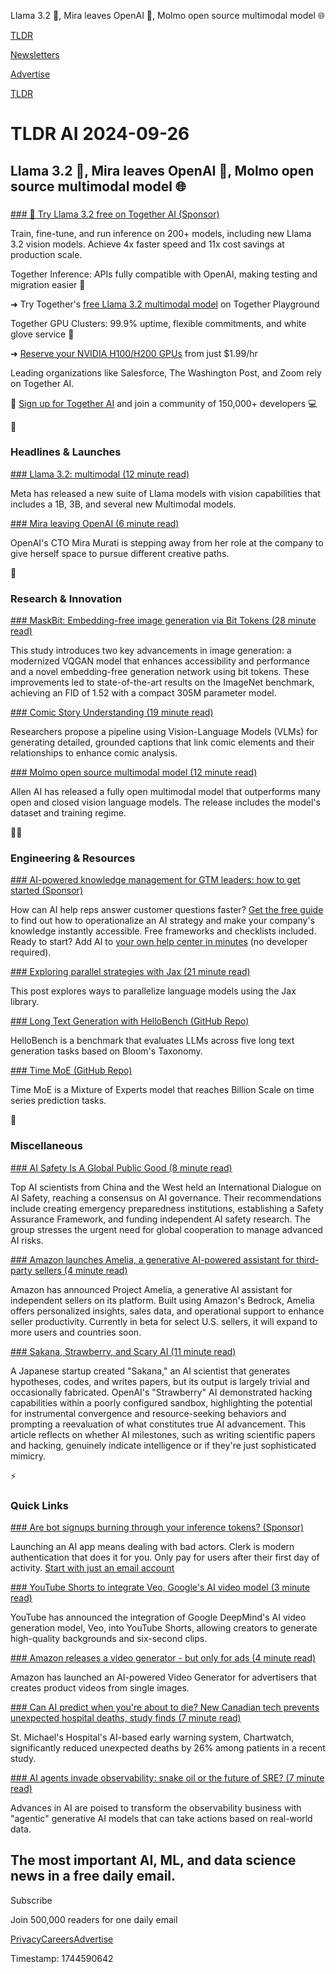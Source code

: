 Llama 3.2 🦙, Mira leaves OpenAI 👋, Molmo open source multimodal model 🌐

[TLDR](/)

[Newsletters](/newsletters)

[Advertise](https://advertise.tldr.tech/)

[TLDR](/)

# TLDR AI 2024-09-26

## Llama 3.2 🦙, Mira leaves OpenAI 👋, Molmo open source multimodal model 🌐

### 

[### 🦙 Try Llama 3.2 free on Together AI (Sponsor)](https://www.together.ai/?utm_source=tldr&amp;utm_medium=newsletter&amp;utm_campaign=tldr-llama-3-2)

Train, fine-tune, and run inference on 200+ models, including new Llama 3.2 vision models. Achieve 4x faster speed and 11x cost savings at production scale.

Together Inference: APIs fully compatible with OpenAI, making testing and migration easier 🤖

➜ Try Together's [free Llama 3.2 multimodal model](https://api.together.ai/playground/chat/meta-llama/llama-vision-free) on Together Playground

Together GPU Clusters: 99.9% uptime, flexible commitments, and white glove service 🔧

➜ [Reserve your NVIDIA H100/H200 GPUs](https://www.together.ai/forms/gpu-cluster-requests?utm_source=tldr&utm_medium=newsletter&utm_campaign=tldr-llama-3-2) from just $1.99/hr

Leading organizations like Salesforce, The Washington Post, and Zoom rely on Together AI.

🚀 [Sign up for Together AI](https://www.together.ai/?utm_source=tldr&utm_medium=newsletter&utm_campaign=tldr-llama-3-2) and join a community of 150,000+ developers 💻

🚀

### Headlines & Launches

[### Llama 3.2: multimodal (12 minute read)](https://www.llama.com/?utm_source=tldrai)

Meta has released a new suite of Llama models with vision capabilities that includes a 1B, 3B, and several new Multimodal models.

[### Mira leaving OpenAI (6 minute read)](https://www.theverge.com/2024/9/25/24254431/openai-cto-mira-murati-leaving?utm_source=tldrai)

OpenAI's CTO Mira Murati is stepping away from her role at the company to give herself space to pursue different creative paths.

🧠

### Research & Innovation

[### MaskBit: Embedding-free image generation via Bit Tokens (28 minute read)](https://arxiv.org/abs/2409.16211?utm_source=tldrai)

This study introduces two key advancements in image generation: a modernized VQGAN model that enhances accessibility and performance and a novel embedding-free generation network using bit tokens. These improvements led to state-of-the-art results on the ImageNet benchmark, achieving an FID of 1.52 with a compact 305M parameter model.

[### Comic Story Understanding (19 minute read)](https://arxiv.org/abs/2409.16159v1?utm_source=tldrai)

Researchers propose a pipeline using Vision-Language Models (VLMs) for generating detailed, grounded captions that link comic elements and their relationships to enhance comic analysis.

[### Molmo open source multimodal model (12 minute read)](https://molmo.allenai.org/blog?utm_source=tldrai)

Allen AI has released a fully open multimodal model that outperforms many open and closed vision language models. The release includes the model's dataset and training regime.

👨‍💻

### Engineering & Resources

[### AI-powered knowledge management for GTM leaders: how to get started (Sponsor)](https://www.ask-ai.com/lp/gtm-leader-guide?utm_source=newsletter&amp;utm_medium=TLDR&amp;utm_campaign=v3&amp;utm_content=guide&amp;utm_term=gtm)

How can AI help reps answer customer questions faster? [Get the free guide](https://www.ask-ai.com/lp/gtm-leader-guide?utm_source=newsletter&utm_medium=TLDR&utm_campaign=v3&utm_content=guide&utm_term=gtm) to find out how to operationalize an AI strategy and make your company's knowledge instantly accessible. Free frameworks and checklists included. Ready to start? Add AI to [your own help center in minutes](https://www.ask-ai.com/lp/help-center-tldr) (no developer required).

[### Exploring parallel strategies with Jax (21 minute read)](https://astralord.github.io/posts/exploring-parallel-strategies-with-jax/?utm_source=tldrai)

This post explores ways to parallelize language models using the Jax library.

[### Long Text Generation with HelloBench (GitHub Repo)](https://github.com/quehry/hellobench?utm_source=tldrai)

HelloBench is a benchmark that evaluates LLMs across five long text generation tasks based on Bloom's Taxonomy.

[### Time MoE (GitHub Repo)](https://github.com/Time-MoE/Time-MoE?utm_source=tldrai)

Time MoE is a Mixture of Experts model that reaches Billion Scale on time series prediction tasks.

🎁

### Miscellaneous

[### AI Safety Is A Global Public Good (8 minute read)](https://www.noemamag.com/ai-safety-is-a-global-public-good/?utm_source=tldrai)

Top AI scientists from China and the West held an International Dialogue on AI Safety, reaching a consensus on AI governance. Their recommendations include creating emergency preparedness institutions, establishing a Safety Assurance Framework, and funding independent AI safety research. The group stresses the urgent need for global cooperation to manage advanced AI risks.

[### Amazon launches Amelia, a generative AI-powered assistant for third-party sellers (4 minute read)](https://siliconangle.com/2024/09/19/amazon-launches-amelia-generative-ai-powered-assistant-third-party-sellers/?utm_source=tldrai)

Amazon has announced Project Amelia, a generative AI assistant for independent sellers on its platform. Built using Amazon's Bedrock, Amelia offers personalized insights, sales data, and operational support to enhance seller productivity. Currently in beta for select U.S. sellers, it will expand to more users and countries soon.

[### Sakana, Strawberry, and Scary AI (11 minute read)](https://www.astralcodexten.com/p/sakana-strawberry-and-scary-ai?utm_source=tldrai)

A Japanese startup created "Sakana," an AI scientist that generates hypotheses, codes, and writes papers, but its output is largely trivial and occasionally fabricated. OpenAI's "Strawberry" AI demonstrated hacking capabilities within a poorly configured sandbox, highlighting the potential for instrumental convergence and resource-seeking behaviors and prompting a reevaluation of what constitutes true AI advancement. This article reflects on whether AI milestones, such as writing scientific papers and hacking, genuinely indicate intelligence or if they're just sophisticated mimicry.

⚡️

### Quick Links

[### Are bot signups burning through your inference tokens? (Sponsor)](https://go.clerk.com/VtCqe15?utm_source=tldrai)

Launching an AI app means dealing with bad actors. Clerk is modern authentication that does it for you. Only pay for users after their first day of activity. [Start with just an email account](https://go.clerk.com/VtCqe15)

[### YouTube Shorts to integrate Veo, Google's AI video model (3 minute read)](https://techcrunch.com/2024/09/18/youtube-shorts-to-integrate-veo-google-ai-video-model/?utm_source=tldrai)

YouTube has announced the integration of Google DeepMind's AI video generation model, Veo, into YouTube Shorts, allowing creators to generate high-quality backgrounds and six-second clips.

[### Amazon releases a video generator - but only for ads (4 minute read)](https://techcrunch.com/2024/09/19/amazon-releases-a-video-generator-but-only-for-ads/?utm_source=tldrai)

Amazon has launched an AI-powered Video Generator for advertisers that creates product videos from single images.

[### Can AI predict when you're about to die? New Canadian tech prevents unexpected hospital deaths, study finds (7 minute read)](https://www.cbc.ca/news/health/ai-health-care-1.7322671?utm_source=tldrai)

St. Michael's Hospital's AI-based early warning system, Chartwatch, significantly reduced unexpected deaths by 26% among patients in a recent study.

[### AI agents invade observability: snake oil or the future of SRE? (7 minute read)](https://monitoring2.substack.com/p/ai-agents-invade-observability?utm_source=tldrai)

Advances in AI are poised to transform the observability business with "agentic" generative AI models that can take actions based on real-world data.

## The most important AI, ML, and data science news in a free daily email.

Subscribe

Join 500,000 readers for one daily email

[Privacy](/privacy)[Careers](https://jobs.ashbyhq.com/tldr.tech)[Advertise](/ai/advertise)

Timestamp: 1744590642